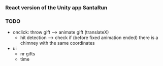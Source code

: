 ### React version of the Unity app SantaRun

### TODO
- onclick: throw gift --> animate gift (translateX)
    - hit detection --> check if (before fixed animation ended) there is a chimney with the same coordinates 
- ui
    - nr gifts
    - time